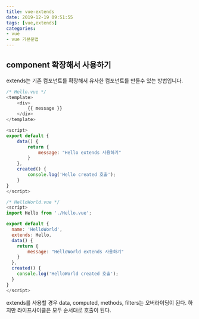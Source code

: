 ```yaml
---
title: vue-extends
date: 2019-12-19 09:51:55
tags: [vue,extends]
categories:
- vue
- vue 기본문법
---
```


## component 확장해서 사용하기

extends는 기존 컴포넌트를 확장해서 유사한 컴포넌트를 만들수 있는 방법입니다.

```js
/* Hello.vue */
<template>
    <div>
        {{ message }}
    </div>
</template>

<script>
export default {
    data() {
        return {
            message: "Hello extends 사용하기"
        }
    },
    created() {
        console.log('Hello created 호출');
    }
}
</script>

/* HelloWorld.vue */
<script>
import Hello from './Hello.vue';

export default {
  name: 'HelloWorld',
  extends: Hello,
  data() {
    return {
        message: "HelloWorld extends 사용하기"
    }
  },
  created() {
    console.log('HelloWorld created 호출');
  }
}
</script>
```

extends를 사용할 경우 data, computed, methods, filters는 오버라이딩이 된다. 하지만 라이프사이클은 모두 순서대로 호출이 된다.